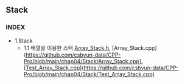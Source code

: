 ## Stack
### INDEX
* 1.Stack
    * 1.1 배열을 이용한 스택 [Array_Stack.h](https://github.com/csbyun-data/CPP-Pro/blob/main/chap04/Stack/Array_Stack.h), [Array_Stack.cpp](https://github.com/csbyun-data/CPP-Pro/blob/main/chap04/Stack/Array_Stack.cpp],[Test_Array_Stack.cpp](https://github.com/csbyun-data/CPP-Pro/blob/main/chap04/Stack/Test_Array_Stack.cpp)
